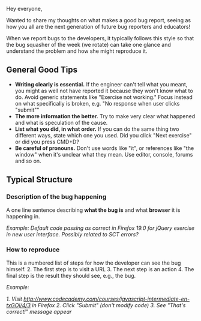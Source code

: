 Hey everyone,

Wanted to share my thoughts on what makes a good bug report, seeing as how you all are the next generation of future bug reporters and educators! 

When we report bugs to the developers, it typically follows this style so that the bug squasher of the week (we rotate) can take one glance and understand the problem and how she might reproduce it. 

## General Good Tips

 * **Writing clearly is essential.** If the engineer can't tell what you meant, you might as well not have reported it because they won't know what to do. Avoid generic statements like "Exercise not working." Focus instead on what specifically is broken, e.g. "No response when user clicks "submit"" 
 * **The more information the better.** Try to make very clear what happened and what is speculation of the cause.
 * **List what you did, in what order.** If you can do the same thing two different ways, state which one you used. Did you click "Next exercise" or did you press CMD+D?
 * **Be careful of pronouns.** Don't use words like "it", or references like "the window" when it's unclear what they mean. Use editor, console, forums and so on.


## Typical Structure
### Description of the bug happening

A one line sentence describing **what the bug is** and what **browser** it is happening in. 

*Example: Default code passing as correct in Firefox 19.0 for jQuery exercise in new user interface. Possibly related to SCT errors?*

### How to reproduce 

This is a numbered list of steps for how the developer can see the bug himself. 
 2. The first step is to visit a URL
 3. The next step is an action
 4. The final step is the result they should see, e.g., the bug. 

*Example:* 

 *1. Visit http://www.codecademy.com/courses/javascript-intermediate-en-txGOj/4/3 in Firefox*
 *2. Click "Submit" (don't modify code)*
 *3. See "That's correct!" message appear* 